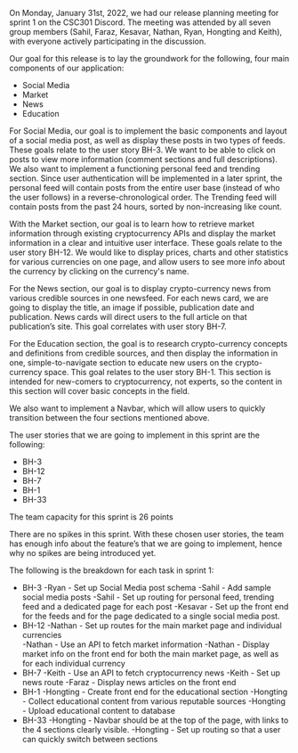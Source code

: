 On Monday, January 31st, 2022, we had our release planning meeting for sprint 1 on the CSC301 Discord. The meeting was attended by all seven group members (Sahil, Faraz, Kesavar, Nathan, Ryan, Hongting and Keith), with everyone actively participating in the discussion. 

Our goal for this release is to lay the groundwork for the following, four main components of our application:

* Social Media
* Market
* News
* Education

For Social Media, our goal is to implement the basic components and layout of a social media post, as well as display these posts in two types of feeds. These goals relate to the user story BH-3. We want to be able to click on posts to view more information (comment sections and full descriptions). We also want to implement a functioning personal feed and trending section. Since user authentication will be implemented in a later sprint, the personal feed will contain posts from the entire user base (instead of who the user follows) in a reverse-chronological order. The Trending feed will contain posts from the past 24 hours, sorted by non-increasing like count.

With the Market section, our goal is to learn how to retrieve market information through existing cryptocurrency APIs and display the market information in a clear and intuitive user interface. These goals relate to the user story BH-12. We would like to display prices, charts and other statistics for various currencies on one page, and allow users to see more info about the currency by clicking on the currency's name.

For the News section, our goal is to display crypto-currency news from various credible sources in one newsfeed. For each news card, we are going to display the title, an image if possible, publication date and publication. News cards will direct users to the full article on that publication’s site. This goal correlates with user story BH-7.

For the Education section, the goal is to research crypto-currency concepts and definitions from credible sources, and then display the information in one, simple-to-navigate section to educate new users on the crypto-currency space. This goal relates to the user story BH-1. This section is intended for new-comers to cryptocurrency, not experts, so the content in this section will cover basic concepts in the field.

We also want to implement a Navbar, which will allow users to quickly transition between the four sections mentioned above.

The user stories that we are going to implement in this sprint are the following:
* BH-3
* BH-12
* BH-7
* BH-1
* BH-33

The team capacity for this sprint is 26 points

There are no spikes in this sprint. With these chosen user stories, the team has enough info about the feature’s that we are going to implement, hence why no spikes are being introduced yet.

The following is the breakdown for each task in sprint 1:
- BH-3
  -Ryan - Set up Social Media post schema
  -Sahil - Add sample social media posts
  -Sahil - Set up routing for personal feed, trending feed and a dedicated page for each post
  -Kesavar - Set up the front end for the feeds and for the page dedicated to a single social media post.
- BH-12
  -Nathan - Set up routes for the main market page and individual currencies	
  -Nathan - Use an API to fetch market information
  -Nathan - Display market info on the front end for both the main market page, as well as for each individual currency
- BH-7
  -Keith - Use an API to fetch cryptocurrency news
  -Keith - Set up news route
  -Faraz - Display news articles on the front end
- BH-1
  -Hongting - Create front end for the educational section
  -Hongting - Collect educational content from various reputable sources
  -Hongting - Upload educational content to database
- BH-33
  -Hongting - Navbar should be at the top of the page, with links to the 4 sections clearly visible.
  -Hongting - Set up routing so that a user can quickly switch between sections
